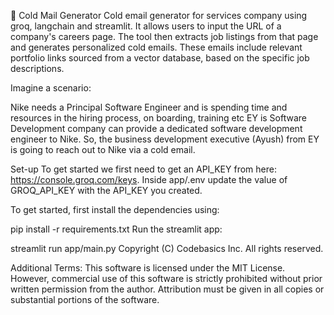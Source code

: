 📧 Cold Mail Generator
Cold email generator for services company using groq, langchain and streamlit. It allows users to input the URL of a company's careers page. The tool then extracts job listings from that page and generates personalized cold emails. These emails include relevant portfolio links sourced from a vector database, based on the specific job descriptions.

Imagine a scenario:

Nike needs a Principal Software Engineer and is spending time and resources in the hiring process, on boarding, training etc
EY is Software Development company can provide a dedicated software development engineer to Nike. So, the business development executive (Ayush) from EY is going to reach out to Nike via a cold email.

Set-up
To get started we first need to get an API_KEY from here: https://console.groq.com/keys. Inside app/.env update the value of GROQ_API_KEY with the API_KEY you created.

To get started, first install the dependencies using:

 pip install -r requirements.txt
Run the streamlit app:

streamlit run app/main.py
Copyright (C) Codebasics Inc. All rights reserved.

Additional Terms: This software is licensed under the MIT License. However, commercial use of this software is strictly prohibited without prior written permission from the author. Attribution must be given in all copies or substantial portions of the software.
